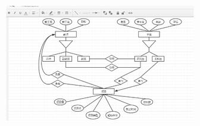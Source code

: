 ![image](https://github.com/Willhelmina/The-Principals-of-Database/blob/master/%E9%A2%98%E7%9B%AE%E4%BA%8C.PNG)